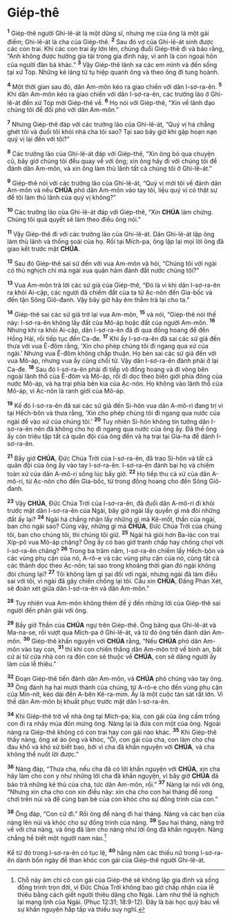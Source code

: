# Giép-thê
<sup><b>1</b></sup> Giép-thê người Ghi-lê-át là một dũng sĩ, nhưng mẹ của ông là một gái điếm; Ghi-lê-át là cha của Giép-thê. <sup><b>2</b></sup> Sau đó vợ của Ghi-lê-át sinh được các con trai. Khi các con trai ấy lớn lên, chúng đuổi Giép-thê đi và bảo rằng, “Anh không được hưởng gia tài trong gia đình này, vì anh là con ngoại hôn của người đàn bà khác.” <sup><b>3</b></sup> Vậy Giép-thê lánh xa các em mình và đến sống tại xứ Tóp. Những kẻ lãng tử tụ hiệp quanh ông và theo ông đi tung hoành.

<sup><b>4</b></sup> Một thời gian sau đó, dân Am-môn kéo ra giao chiến với dân I-sơ-ra-ên. <sup><b>5</b></sup> Khi dân Am-môn kéo ra giao chiến với dân I-sơ-ra-ên, các trưởng lão ở Ghi-lê-át đến xứ Tóp mời Giép-thê về. <sup><b>6</b></sup> Họ nói với Giép-thê, “Xin về lãnh đạo chúng tôi để đối phó với dân Am-môn.”

<sup><b>7</b></sup> Nhưng Giép-thê đáp với các trưởng lão của Ghi-lê-át, “Quý vị há chẳng ghét tôi và đuổi tôi khỏi nhà cha tôi sao? Tại sao bây giờ khi gặp hoạn nạn quý vị lại đến với tôi?”

<sup><b>8</b></sup> Các trưởng lão của Ghi-lê-át đáp với Giép-thê, “Xin ông bỏ qua chuyện cũ, bây giờ chúng tôi đều quay về với ông; xin ông hãy đi với chúng tôi để đánh dân Am-môn, và xin ông làm thủ lãnh tất cả chúng tôi ở Ghi-lê-át.”

<sup><b>9</b></sup> Giép-thê nói với các trưởng lão của Ghi-lê-át, “Quý vị mời tôi về đánh dân Am-môn và nếu **CHÚA** phó dân Am-môn vào tay tôi, liệu quý vị có thật sự để tôi làm thủ lãnh của quý vị không?”

<sup><b>10</b></sup> Các trưởng lão của Ghi-lê-át đáp với Giép-thê, “Xin **CHÚA** làm chứng. Chúng tôi quả quyết sẽ làm theo điều ông nói.”

<sup><b>11</b></sup> Vậy Giép-thê đi với các trưởng lão của Ghi-lê-át. Dân Ghi-lê-át lập ông làm thủ lãnh và thống soái của họ. Rồi tại Mích-pa, ông lặp lại mọi lời ông đã giao kết trước mặt **CHÚA**.

<sup><b>12</b></sup> Sau đó Giép-thê sai sứ đến với vua Am-môn và hỏi, “Chúng tôi với ngài có thù nghịch chi mà ngài xua quân hãm đánh đất nước chúng tôi?”

<sup><b>13</b></sup> Vua Am-môn trả lời các sứ giả của Giép-thê, “Đó là vì khi dân I-sơ-ra-ên ra khỏi Ai-cập, các ngươi đã chiếm đất của ta từ Ạc-nôn đến Gia-bốc và đến tận Sông Giô-đanh. Vậy bây giờ hãy êm thắm trả lại cho ta.”

<sup><b>14</b></sup> Giép-thê sai các sứ giả trở lại vua Am-môn, <sup><b>15</b></sup> và nói, “Giép-thê nói thế này: I-sơ-ra-ên không lấy đất của Mô-áp hoặc đất của người Am-môn. <sup><b>16</b></sup> Nhưng khi ra khỏi Ai-cập, dân I-sơ-ra-ên đã đi qua đồng hoang để đến Hồng Hải, rồi tiếp tục đến Ca-đe. <sup><b>17</b></sup> Khi ấy I-sơ-ra-ên đã sai các sứ giả đến thưa với vua Ê-đôm rằng, ‘Xin cho phép chúng tôi đi ngang qua xứ của ngài.’ Nhưng vua Ê-đôm không chấp thuận. Họ bèn sai các sứ giả đến với vua Mô-áp, nhưng vua ấy cũng chối từ. Vậy dân I-sơ-ra-ên đành phải ở lại Ca-đe. <sup><b>18</b></sup> Sau đó I-sơ-ra-ên phải đi tiếp vô đồng hoang và đi vòng bên ngoài lãnh thổ của Ê-đôm và Mô-áp, rồi đi dọc theo biên giới phía đông của nước Mô-áp, và hạ trại phía bên kia của Ạc-nôn. Họ không vào lãnh thổ của Mô-áp, vì Ạc-nôn là ranh giới của Mô-áp.

<sup><b>19</b></sup> Kế đó I-sơ-ra-ên đã sai các sứ giả đến Si-hôn vua dân A-mô-ri đang trị vì tại Hếch-bôn và thưa rằng, ‘Xin cho phép chúng tôi đi ngang qua nước của ngài để vào xứ của chúng tôi.’ <sup><b>20</b></sup> Tuy nhiên Si-hôn không tin tưởng dân I-sơ-ra-ên nên đã không cho họ đi ngang qua nước của ông ấy. Đã thế ông ấy còn triệu tập tất cả quân đội của ông đến và hạ trại tại Gia-ha để đánh I-sơ-ra-ên.

<sup><b>21</b></sup> Bấy giờ **CHÚA**, Đức Chúa Trời của I-sơ-ra-ên, đã trao Si-hôn và tất cả quân đội của ông ấy vào tay I-sơ-ra-ên. I-sơ-ra-ên đánh bại họ và chiếm toàn xứ của dân A-mô-ri sống lúc bấy giờ. <sup><b>22</b></sup> Họ tiếp thu cả xứ của dân A-mô-ri, từ Ạc-nôn cho đến Gia-bốc, từ trong đồng hoang cho đến Sông Giô-đanh.

<sup><b>23</b></sup> Vậy **CHÚA**, Đức Chúa Trời của I-sơ-ra-ên, đã đuổi dân A-mô-ri đi khỏi trước mặt dân I-sơ-ra-ên của Ngài, bây giờ ngài lấy quyền gì mà đòi những đất ấy lại? <sup><b>24</b></sup> Ngài há chẳng nhận lấy những gì mà Kê-mốt, thần của ngài, ban cho ngài sao? Cũng vậy, những gì mà **CHÚA**, Đức Chúa Trời của chúng tôi, ban cho chúng tôi, thì chúng tôi giữ. <sup><b>25</b></sup> Ngài há giỏi hơn Ba-lác con trai Xíp-pô vua Mô-áp chăng? Ông ấy có bao giờ tranh chấp hay chống chọi với I-sơ-ra-ên chăng? <sup><b>26</b></sup> Trong ba trăm năm, I-sơ-ra-ên chiếm lấy Hếch-bôn và các vùng phụ cận của nó, A-rô-e và các vùng phụ cận của nó, cùng tất cả các thành dọc theo Ạc-nôn; tại sao trong khoảng thời gian đó ngài không đòi chúng lại? <sup><b>27</b></sup> Tôi không làm gì sai đối với ngài, nhưng ngài đã làm điều sai với tôi, vì ngài đã gây chiến chống lại tôi. Cầu xin **CHÚA**, Đấng Phán Xét, sẽ đoán xét giữa dân I-sơ-ra-ên và dân Am-môn.”

<sup><b>28</b></sup> Tuy nhiên vua Am-môn không thèm để ý đến những lời của Giép-thê sai người đến phân giải với ông.

<sup><b>29</b></sup> Bấy giờ Thần của **CHÚA** ngự trên Giép-thê. Ông băng qua Ghi-lê-át và Ma-na-se, rồi vượt qua Mích-pa ở Ghi-lê-át, và từ đó ông tiến đánh dân Am-môn. <sup><b>30</b></sup> Giép-thê khấn nguyện với **CHÚA** rằng, “Nếu **CHÚA** phó dân Am-môn vào tay con, <sup><b>31</b></sup> thì khi con chiến thắng dân Am-môn trở về bình an, bất cứ ai từ cửa nhà con ra đón con sẽ thuộc về **CHÚA**, con sẽ dâng người ấy làm của lễ thiêu.”

<sup><b>32</b></sup> Đoạn Giép-thê tiến đánh dân Am-môn, và **CHÚA** phó chúng vào tay ông. <sup><b>33</b></sup> Ông đánh hạ hai mươi thành của chúng, từ A-rô-e cho đến vùng phụ cận của Min-nít, kéo dài đến A-bên Kê-ra-mim. Ấy là một cuộc tàn sát rất lớn. Vì thế dân Am-môn bị khuất phục trước mặt dân I-sơ-ra-ên.

<sup><b>34</b></sup> Khi Giép-thê trở về nhà ông tại Mích-pa; kìa, con gái của ông cầm trống con đi ra nhảy múa đón mừng ông. Nàng lại là đứa con một của ông. Ngoài nàng ra Giép-thê không có con trai hay con gái nào khác. <sup><b>35</b></sup> Khi Giép-thê thấy nàng, ông xé áo ông và khóc, “Ôi, con gái của cha, con làm cho cha đau khổ và khó xử biết bao, bởi vì cha đã khấn nguyện với **CHÚA**, và cha không thể nuốt lời được.”

<sup><b>36</b></sup> Nàng đáp, “Thưa cha, nếu cha đã có lời khấn nguyện với **CHÚA**, xin cha hãy làm cho con y như những lời cha đã khấn nguyện, vì bây giờ **CHÚA** đã báo trả những kẻ thù của cha, tức dân Am-môn, rồi.” <sup><b>37</b></sup> Nàng lại nói với ông, “Nhưng xin cha cho con xin điều này: xin cha cho con hai tháng để rong chơi trên núi và để cùng bạn bè của con khóc cho sự đồng trinh của con.”

<sup><b>38</b></sup> Ông đáp, “Con cứ đi.” Rồi ông để nàng đi hai tháng. Nàng và các bạn của nàng lên núi và khóc cho sự đồng trinh của nàng. <sup><b>39</b></sup> Sau hai tháng, nàng trở về với cha nàng, và ông đã làm cho nàng như lời ông đã khấn nguyện. Nàng chẳng hề biết một người nam nào.[^1-1dff2e45-f234-443c-8683-a18994e7835f]

Kể từ đó trong I-sơ-ra-ên có tục lệ, <sup><b>40</b></sup> hằng năm các thiếu nữ trong I-sơ-ra-ên dành bốn ngày để than khóc con gái của Giép-thê người Ghi-lê-át.

[^1-1dff2e45-f234-443c-8683-a18994e7835f]: Chỗ này ám chỉ cô con gái của Giép-thê sẽ không lập gia đình và sống đồng trinh trọn đời, vì Đức Chúa Trời không bao giờ chấp nhận của lễ thiêu bằng cách giết người thiêu dâng cho Ngài. Làm như thế là nghịch lại mạng lịnh của Ngài. (Phục 12:31; 18:9-12). Đây là bài học quý báu về sự khấn nguyện hấp tấp và thiếu suy nghĩ.